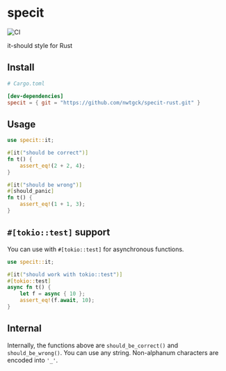 # specit
![CI](https://github.com/nwtgck/specit-rust/workflows/CI/badge.svg)

it-should style for Rust

## Install

```toml
# Cargo.toml

[dev-dependencies]
specit = { git = "https://github.com/nwtgck/specit-rust.git" }
```

## Usage

```rust
use specit::it;

#[it("should be correct")]
fn t() {
    assert_eq!(2 + 2, 4);
}

#[it("should be wrong")]
#[should_panic]
fn t() {
    assert_eq!(1 + 1, 3);
}
```

## `#[tokio::test]` support


You can use with `#[tokio::test]` for asynchronous functions.
```rust
use specit::it;

#[it("should work with tokio::test")]
#[tokio::test]
async fn t() {
    let f = async { 10 };
    assert_eq!(f.await, 10);
}
```

## Internal

Internally, the functions above are `should_be_correct()` and `should_be_wrong()`. You can use any string. Non-alphanum characters are encoded into `'_'`.
